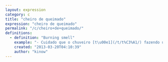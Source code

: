 ```yaml
---
layout: expression
category: c
title: "cheiro de queimado"
expression: "cheiro de queimado"
permalink: "/c/cheiro+de+queimado/"
definitions:
  - definition: "Burning smell"
    example: "- Cuidado que o chuveiro [t\u00e1](/t/t%C3%A1/) fazendo um cheiro de queimado."
    created: "2013-03-20T04:10:39"
    author: "kinow"
---
```

